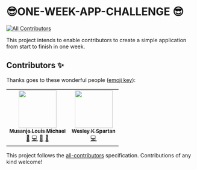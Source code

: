 # 😎ONE-WEEK-APP-CHALLENGE 😎
<!-- ALL-CONTRIBUTORS-BADGE:START - Do not remove or modify this section -->
[![All Contributors](https://img.shields.io/badge/all_contributors-2-orange.svg?style=flat-square)](#contributors-)
<!-- ALL-CONTRIBUTORS-BADGE:END -->
This project intends to enable contributors to create a simple application from start to finish in one week.

## Contributors ✨

Thanks goes to these wonderful people ([emoji key](https://allcontributors.org/docs/en/emoji-key)):

<!-- ALL-CONTRIBUTORS-LIST:START - Do not remove or modify this section -->
<!-- prettier-ignore-start -->
<!-- markdownlint-disable -->
<table>
  <tr>
    <td align="center"><a href="https://github.com/louiCoder"><img src="https://avatars2.githubusercontent.com/u/32771081?v=4" width="100px;" alt=""/><br /><sub><b>Musanje Louis Michael</b></sub></a><br /><a href="#maintenance-louiCoder" title="Maintenance">🚧</a> <a href="https://github.com/louiCoder/ONE-WEEK-APP-CHALLENGE/commits?author=louiCoder" title="Code">💻</a> <a href="https://github.com/louiCoder/ONE-WEEK-APP-CHALLENGE/pulls?q=is%3Apr+reviewed-by%3AlouiCoder" title="Reviewed Pull Requests">👀</a> <a href="#talk-louiCoder" title="Talks">📢</a></td>
    <td align="center"><a href="https://wesleyspartan.com"><img src="https://avatars3.githubusercontent.com/u/43061081?v=4" width="100px;" alt=""/><br /><sub><b>Wesley K Spartan</b></sub></a><br /><a href="https://github.com/louiCoder/ONE-WEEK-APP-CHALLENGE/commits?author=SpartanWK" title="Code">💻</a></td>
  </tr>
</table>

<!-- markdownlint-enable -->
<!-- prettier-ignore-end -->
<!-- ALL-CONTRIBUTORS-LIST:END -->

This project follows the [all-contributors](https://github.com/all-contributors/all-contributors) specification. Contributions of any kind welcome!